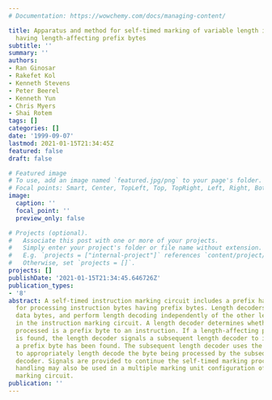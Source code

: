 ```yaml
---
# Documentation: https://wowchemy.com/docs/managing-content/

title: Apparatus and method for self-timed marking of variable length instructions
  having length-affecting prefix bytes
subtitle: ''
summary: ''
authors:
- Ran Ginosar
- Rakefet Kol
- Kenneth Stevens
- Peter Beerel
- Kenneth Yun
- Chris Myers
- Shai Rotem
tags: []
categories: []
date: '1999-09-07'
lastmod: 2021-01-15T21:34:45Z
featured: false
draft: false

# Featured image
# To use, add an image named `featured.jpg/png` to your page's folder.
# Focal points: Smart, Center, TopLeft, Top, TopRight, Left, Right, BottomLeft, Bottom, BottomRight.
image:
  caption: ''
  focal_point: ''
  preview_only: false

# Projects (optional).
#   Associate this post with one or more of your projects.
#   Simply enter your project's folder or file name without extension.
#   E.g. `projects = ["internal-project"]` references `content/project/deep-learning/index.md`.
#   Otherwise, set `projects = []`.
projects: []
publishDate: '2021-01-15T21:34:45.646726Z'
publication_types:
- '8'
abstract: A self-timed instruction marking circuit includes a prefix handling system
  for processing instruction bytes having prefix bytes. Length decoders receive instruction
  data bytes, and perform length decoding independently of the other length decoders
  in the instruction marking circuit. A length decoder determines whether a byte being
  processed is a prefix byte to an instruction. If a length-affecting prefix byte
  is found, the length decoder signals a subsequent length decoder to indicate that
  a prefix byte has been found. The subsequent length decoder uses the prefix signal
  to appropriately length decode the byte being processed by the subsequent length
  decoder. Signals are provided to continue the self-timed marking process. Prefix
  handling may also be used in a multiple marking unit configuration of an instruction
  marking circuit.
publication: ''
---
```

